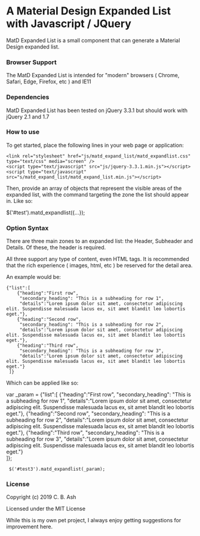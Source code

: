 # A Material Design Expanded List with Javascript / JQuery

MatD Expanded List is a small component that can generate a Material Design expanded list.

### Browser Support

The MatD Expanded List is intended for "modern" browsers ( Chrome, Safari, Edge, Firefox, etc ) and IE11

### Dependencies

MatD Expanded List has been tested on jQuery 3.3.1 but should work with jQuery 2.1 and 1.7

### How to use

To get started, place the following lines in your web page or application:

    <link rel="stylesheet" href="js/matd_expand_list/matd_expandlist.css" type="text/css" media="screen" />
	<script type="text/javascript" src="js/jquery-3.3.1.min.js"></script>
	<script type="text/javascript" src="s/matd_expand_list/matd_expand_list.min.js"></script>

Then, provide an array of objects that represent the visible areas of the expanded list, with the command targeting the zone the list should appear in. Like so:

$('#test').matd_expandlist({...});

### Option Syntax

There are three main zones to an expanded list: the Header, Subheader and Details. Of these, the header is required.

All three support any type of content, even HTML tags. It is recommended that the rich experience ( images, html, etc ) be reserved for the detail area.

An example would be:

    {"list":[
		{"heading":"First row",
	 	 "secondary_heading": "This is a subheading for row 1",
		 "details":"Lorem ipsum dolor sit amet, consectetur adipiscing elit. Suspendisse malesuada lacus ex, sit amet blandit leo lobortis eget."},
		{"heading":"Second row",
		 "secondary_heading": "This is a subheading for row 2",
   		 "details":"Lorem ipsum dolor sit amet, consectetur adipiscing elit. Suspendisse malesuada lacus ex, sit amet blandit leo lobortis eget."},
   		{"heading":"Third row",
   		 "secondary_heading": "This is a subheading for row 3",
  	 	 "details":"Lorem ipsum dolor sit amet, consectetur adipiscing elit. Suspendisse malesuada lacus ex, sit amet blandit leo lobortis eget."} 	 
	 ]}

Which can be applied like so:

var _param = {"list":[
		{"heading":"First row",
	 	 "secondary_heading": "This is a subheading for row 1",
		 "details":"Lorem ipsum dolor sit amet, consectetur adipiscing elit. Suspendisse malesuada lacus ex, sit amet blandit leo lobortis eget."},
		{"heading":"Second row",
		 "secondary_heading": "This is a subheading for row 2",
   		 "details":"Lorem ipsum dolor sit amet, consectetur adipiscing elit. Suspendisse malesuada lacus ex, sit amet blandit leo lobortis eget."},
   		{"heading":"Third row",
   		 "secondary_heading": "This is a subheading for row 3",
  	 	 "details":"Lorem ipsum dolor sit amet, consectetur adipiscing elit. Suspendisse malesuada lacus ex, sit amet blandit leo lobortis eget."} 	 
	 ]};

     $('#test3').matd_expandlist(_param);

### License

Copyright (c) 2019 C. B. Ash

Licensed under the MIT License

While this is my own pet project, I always enjoy getting suggestions for improvement here.
